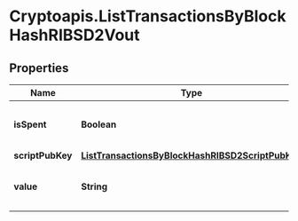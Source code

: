 # Cryptoapis.ListTransactionsByBlockHashRIBSD2Vout

## Properties

Name | Type | Description | Notes
------------ | ------------- | ------------- | -------------
**isSpent** | **Boolean** | Defines whether the output is spent or not. | 
**scriptPubKey** | [**ListTransactionsByBlockHashRIBSD2ScriptPubKey**](ListTransactionsByBlockHashRIBSD2ScriptPubKey.md) |  | 
**value** | **String** | Represents the sent/received amount. | 


